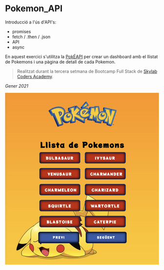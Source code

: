 # Pokemon_API

Introducció a l'ús d'API's:
- promises
- fetch / .then / .json
- API
- async

En aquest exercici s'utilitza la [PokÉAPI](https://pokeapi.co/) per crear un dashboard amb el llistat de Pokemons i una pàgina de detall de cada Pokemon.
 
> Realitzat durant la tercera setmana de Bootcamp Full Stack de [Skylab Coders Academy](https://www.skylabcoders.com/ca).

*Gener 2021*

![Image](https://github.com/laiasolanes/Pokemon_API/blob/main/src/images/Captura%20de%20Pantalla%202021-01-29%20a%20les%208.00.35.png)
